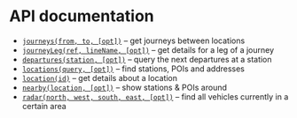 # API documentation

- [`journeys(from, to, [opt])`](journeys.md) – get journeys between locations
- [`journeyLeg(ref, lineName, [opt])`](journey-leg.md) – get details for a leg of a journey
- [`departures(station, [opt])`](departures.md) – query the next departures at a station
- [`locations(query, [opt])`](locations.md) – find stations, POIs and addresses
- [`location(id)`](location.md) – get details about a location
- [`nearby(location, [opt])`](nearby.md) – show stations & POIs around
- [`radar(north, west, south, east, [opt])`](radar.md) – find all vehicles currently in a certain area
